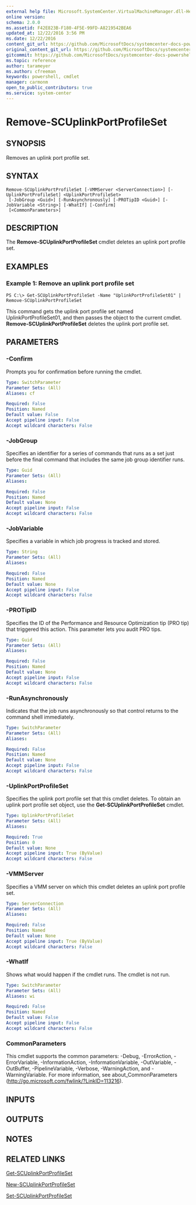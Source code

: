 ```yaml
---
external help file: Microsoft.SystemCenter.VirtualMachineManager.dll-Help.xml
online version: 
schema: 2.0.0
ms.assetid: F42E823B-F180-4F5E-99FD-A8219542BEA6
updated_at: 12/22/2016 3:56 PM
ms.date: 12/22/2016
content_git_url: https://github.com/MicrosoftDocs/systemcenter-docs-powershell/blob/live/systemcenter-cmdlets/SystemCenter2016/VirtualMachineManager/vlatest/Remove-SCUplinkPortProfileSet.md
original_content_git_url: https://github.com/MicrosoftDocs/systemcenter-docs-powershell/blob/live/systemcenter-cmdlets/SystemCenter2016/VirtualMachineManager/vlatest/Remove-SCUplinkPortProfileSet.md
gitcommit: https://github.com/MicrosoftDocs/systemcenter-docs-powershell/blob/96e5647587661652225fbdd2c797cd4d59d542bc/systemcenter-cmdlets/SystemCenter2016/VirtualMachineManager/vlatest/Remove-SCUplinkPortProfileSet.md
ms.topic: reference
author: tarameyer
ms.author: cfreeman
keywords: powershell, cmdlet
manager: carmonm
open_to_public_contributors: true
ms.service: system-center
---
```


# Remove-SCUplinkPortProfileSet

## SYNOPSIS
Removes an uplink port profile set.

## SYNTAX

```
Remove-SCUplinkPortProfileSet [-VMMServer <ServerConnection>] [-UplinkPortProfileSet] <UplinkPortProfileSet>
 [-JobGroup <Guid>] [-RunAsynchronously] [-PROTipID <Guid>] [-JobVariable <String>] [-WhatIf] [-Confirm]
 [<CommonParameters>]
```

## DESCRIPTION
The **Remove-SCUplinkPortProfileSet** cmdlet deletes an uplink port profile set.

## EXAMPLES

### Example 1: Remove an uplink port profile set
```
PS C:\> Get-SCUplinkPortProfileSet -Name "UplinkPortProfileSet01" | Remove-SCUplinkPortProfileSet
```

This command gets the uplink port profile set named UplinkPortProfileSet01, and then passes the object to the current cmdlet.
**Remove-SCUplinkPortProfileSet** deletes the uplink port profile set.

## PARAMETERS

### -Confirm
Prompts you for confirmation before running the cmdlet.

```yaml
Type: SwitchParameter
Parameter Sets: (All)
Aliases: cf

Required: False
Position: Named
Default value: False
Accept pipeline input: False
Accept wildcard characters: False
```

### -JobGroup
Specifies an identifier for a series of commands that runs as a set just before the final command that includes the same job group identifier runs.

```yaml
Type: Guid
Parameter Sets: (All)
Aliases: 

Required: False
Position: Named
Default value: None
Accept pipeline input: False
Accept wildcard characters: False
```

### -JobVariable
Specifies a variable in which job progress is tracked and stored.

```yaml
Type: String
Parameter Sets: (All)
Aliases: 

Required: False
Position: Named
Default value: None
Accept pipeline input: False
Accept wildcard characters: False
```

### -PROTipID
Specifies the ID of the Performance and Resource Optimization tip (PRO tip) that triggered this action.
This parameter lets you audit PRO tips.

```yaml
Type: Guid
Parameter Sets: (All)
Aliases: 

Required: False
Position: Named
Default value: None
Accept pipeline input: False
Accept wildcard characters: False
```

### -RunAsynchronously
Indicates that the job runs asynchronously so that control returns to the command shell immediately.

```yaml
Type: SwitchParameter
Parameter Sets: (All)
Aliases: 

Required: False
Position: Named
Default value: None
Accept pipeline input: False
Accept wildcard characters: False
```

### -UplinkPortProfileSet
Specifies the uplink port profile set that this cmdlet deletes.
To obtain an uplink port profile set object, use the **Get-SCUplinkPortProfileSet** cmdlet.

```yaml
Type: UplinkPortProfileSet
Parameter Sets: (All)
Aliases: 

Required: True
Position: 0
Default value: None
Accept pipeline input: True (ByValue)
Accept wildcard characters: False
```

### -VMMServer
Specifies a VMM server on which this cmdlet deletes an uplink port profile set.

```yaml
Type: ServerConnection
Parameter Sets: (All)
Aliases: 

Required: False
Position: Named
Default value: None
Accept pipeline input: True (ByValue)
Accept wildcard characters: False
```

### -WhatIf
Shows what would happen if the cmdlet runs.
The cmdlet is not run.

```yaml
Type: SwitchParameter
Parameter Sets: (All)
Aliases: wi

Required: False
Position: Named
Default value: False
Accept pipeline input: False
Accept wildcard characters: False
```

### CommonParameters
This cmdlet supports the common parameters: -Debug, -ErrorAction, -ErrorVariable, -InformationAction, -InformationVariable, -OutVariable, -OutBuffer, -PipelineVariable, -Verbose, -WarningAction, and -WarningVariable. For more information, see about_CommonParameters (http://go.microsoft.com/fwlink/?LinkID=113216).

## INPUTS

## OUTPUTS

## NOTES

## RELATED LINKS

[Get-SCUplinkPortProfileSet](xref:SystemCenter2016/VirtualMachineManager/vlatest/Get-SCUplinkPortProfileSet.md)

[New-SCUplinkPortProfileSet](xref:SystemCenter2016/VirtualMachineManager/vlatest/New-SCUplinkPortProfileSet.md)

[Set-SCUplinkPortProfileSet](xref:SystemCenter2016/VirtualMachineManager/vlatest/Set-SCUplinkPortProfileSet.md)

